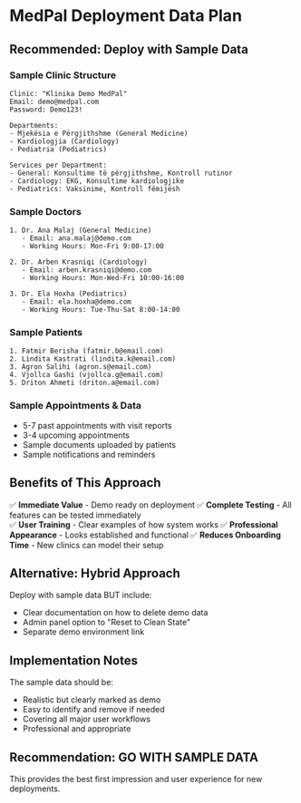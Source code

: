 # MedPal Deployment Data Plan

## Recommended: Deploy with Sample Data

### Sample Clinic Structure
```
Clinic: "Klinika Demo MedPal"
Email: demo@medpal.com
Password: Demo123!

Departments:
- Mjekësia e Përgjithshme (General Medicine)
- Kardiologjia (Cardiology) 
- Pediatria (Pediatrics)

Services per Department:
- General: Konsultime të përgjithshme, Kontroll rutinor
- Cardiology: EKG, Konsultime kardiologjike
- Pediatrics: Vaksinime, Kontroll fëmijësh
```

### Sample Doctors
```
1. Dr. Ana Malaj (General Medicine)
   - Email: ana.malaj@demo.com
   - Working Hours: Mon-Fri 9:00-17:00

2. Dr. Arben Krasniqi (Cardiology)
   - Email: arben.krasniqi@demo.com  
   - Working Hours: Mon-Wed-Fri 10:00-16:00

3. Dr. Ela Hoxha (Pediatrics)
   - Email: ela.hoxha@demo.com
   - Working Hours: Tue-Thu-Sat 8:00-14:00
```

### Sample Patients
```
1. Fatmir Berisha (fatmir.b@email.com)
2. Lindita Kastrati (lindita.k@email.com)
3. Agron Salihi (agron.s@email.com)
4. Vjollca Gashi (vjollca.g@email.com)
5. Driton Ahmeti (driton.a@email.com)
```

### Sample Appointments & Data
- 5-7 past appointments with visit reports
- 3-4 upcoming appointments
- Sample documents uploaded by patients
- Sample notifications and reminders

## Benefits of This Approach

✅ **Immediate Value** - Demo ready on deployment
✅ **Complete Testing** - All features can be tested immediately  
✅ **User Training** - Clear examples of how system works
✅ **Professional Appearance** - Looks established and functional
✅ **Reduces Onboarding Time** - New clinics can model their setup

## Alternative: Hybrid Approach

Deploy with sample data BUT include:
- Clear documentation on how to delete demo data
- Admin panel option to "Reset to Clean State"
- Separate demo environment link

## Implementation Notes

The sample data should be:
- Realistic but clearly marked as demo
- Easy to identify and remove if needed
- Covering all major user workflows
- Professional and appropriate

## Recommendation: GO WITH SAMPLE DATA

This provides the best first impression and user experience for new deployments.